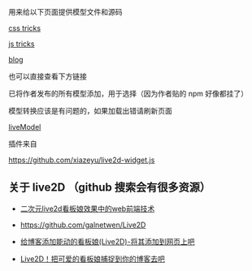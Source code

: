 用来给以下页面提供模型文件和源码

<a href="https://qishaoxuan.github.io/css_tricks/" target="_blank">css tricks</a>

<a href="https://qishaoxuan.github.io/js_tricks/" target="_blank">js tricks</a>

<a href="https://qishaoxuan.github.io/blog/" target="_blank">blog</a>

也可以直接查看下方链接

已将作者发布的所有模型添加，用于选择（因为作者贴的 npm 好像都挂了）

模型转换应该是有问题的，如果加载出错请刷新页面

<a href="https://qishaoxuan.github.io/live2DModel/">liveModel</a>


插件来自

https://github.com/xiazeyu/live2d-widget.js

## 关于 live2D （github 搜索会有很多资源）

- [二次元live2d看板娘效果中的web前端技术](https://www.zhangxinxu.com/wordpress/2018/05/live2d-web-webgl-js/)

- https://github.com/galnetwen/Live2D

- [给博客添加能动的看板娘(Live2D)-将其添加到网页上吧](https://imjad.cn/archives/lab/add-dynamic-poster-girl-with-live2d-to-your-blog-02)

- [Live2D！把可爱的看板娘捕捉到你的博客去吧](https://haremu.com/p/205)
 
